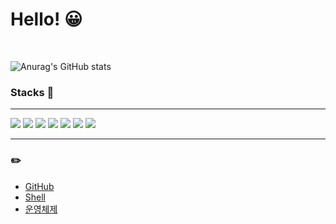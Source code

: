 # Hello! 😀

<br/>

![Anurag's GitHub stats](https://github-readme-stats.vercel.app/api?username=WestSilver99&show_icons=true&theme=tokyonight)

### Stacks 🔨

<hr>
 <img src="https://img.shields.io/badge/HTML5-E34F26?style=for-the-badge&logo=HTML5&logoColor=white">
 <img src="https://img.shields.io/badge/CSS3-1572B6?style=for-the-badge&logo=CSS3&logoColor=white">
  <img src="https://img.shields.io/badge/JavaScript-F7DF1E?style=for-the-badge&logo=JavaScript&logoColor=white">
  <img src="https://img.shields.io/badge/React-61DAFB?style=for-the-badge&logo=React&logoColor=white">
  <img src="https://img.shields.io/badge/React Router-CA4245?style=for-the-badge&logo=React Router&logoColor=white">
  <img src="https://img.shields.io/badge/Styled_components-DB7093?style=for-the-badge&logo=styled-components&logoColor=white">
  <img src="https://img.shields.io/badge/Bootstrap-7952B3?style=for-the-badge&logo=Bootstrap&logoColor=white">

<hr>

###  ✏️

- [GitHub](https://github.com/WestSilver99/Daily_Study/tree/main/GitHub)
- [Shell](https://github.com/WestSilver99/Daily_Study/tree/main/Shell)
- [운영체제](https://github.com/WestSilver99/Daily_Study/tree/main/OS)
